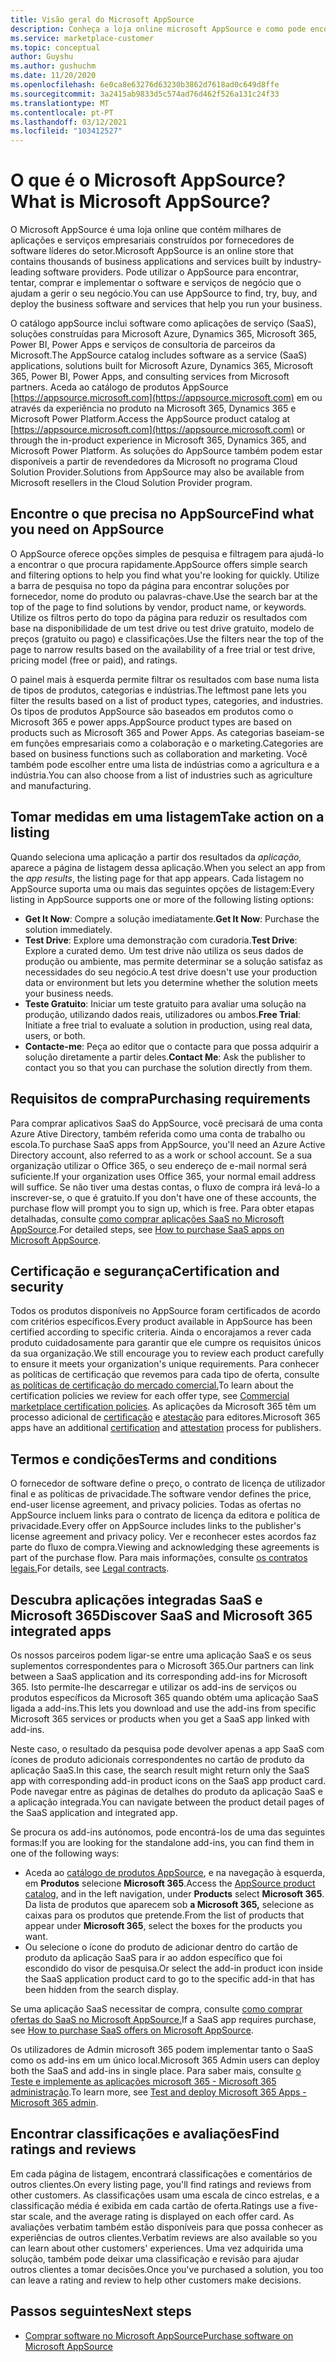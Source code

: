 ```yaml
---
title: Visão geral do Microsoft AppSource
description: Conheça a loja online microsoft AppSource e como pode encontrar e extenso catálogo de software e soluções.
ms.service: marketplace-customer
ms.topic: conceptual
author: Guyshu
ms.author: gushuchm
ms.date: 11/20/2020
ms.openlocfilehash: 6e0ca8e63276d63230b3862d7618ad0c649d8ffe
ms.sourcegitcommit: 3a2415ab9833d5c574ad76d462f526a131c24f33
ms.translationtype: MT
ms.contentlocale: pt-PT
ms.lasthandoff: 03/12/2021
ms.locfileid: "103412527"
---
```

# <a name="what-is-microsoft-appsource"></a><span data-ttu-id="395bc-103">O que é o Microsoft AppSource?</span><span class="sxs-lookup"><span data-stu-id="395bc-103">What is Microsoft AppSource?</span></span>

<span data-ttu-id="395bc-104">O Microsoft AppSource é uma loja online que contém milhares de aplicações e serviços empresariais construídos por fornecedores de software líderes do setor.</span><span class="sxs-lookup"><span data-stu-id="395bc-104">Microsoft AppSource is an online store that contains thousands of business applications and services built by industry-leading software providers.</span></span> <span data-ttu-id="395bc-105">Pode utilizar o AppSource para encontrar, tentar, comprar e implementar o software e serviços de negócio que o ajudam a gerir o seu negócio.</span><span class="sxs-lookup"><span data-stu-id="395bc-105">You can use AppSource to find, try, buy, and deploy the business software and services that help you run your business.</span></span>

<span data-ttu-id="395bc-106">O catálogo appSource inclui software como aplicações de serviço (SaaS), soluções construídas para Microsoft Azure, Dynamics 365, Microsoft 365, Power BI, Power Apps e serviços de consultoria de parceiros da Microsoft.</span><span class="sxs-lookup"><span data-stu-id="395bc-106">The AppSource catalog includes software as a service (SaaS) applications, solutions built for Microsoft Azure, Dynamics 365, Microsoft 365, Power BI, Power Apps, and consulting services from Microsoft partners.</span></span> <span data-ttu-id="395bc-107">Aceda ao catálogo de produtos AppSource [https://appsource.microsoft.com](https://appsource.microsoft.com) em ou através da experiência no produto na Microsoft 365, Dynamics 365 e Microsoft Power Platform.</span><span class="sxs-lookup"><span data-stu-id="395bc-107">Access the AppSource product catalog at [https://appsource.microsoft.com](https://appsource.microsoft.com) or through the in-product experience in Microsoft 365, Dynamics 365, and Microsoft Power Platform.</span></span> <span data-ttu-id="395bc-108">As soluções do AppSource também podem estar disponíveis a partir de revendedores da Microsoft no programa Cloud Solution Provider.</span><span class="sxs-lookup"><span data-stu-id="395bc-108">Solutions from AppSource may also be available from Microsoft resellers in the Cloud Solution Provider program.</span></span>

## <a name="find-what-you-need-on-appsource"></a><span data-ttu-id="395bc-109">Encontre o que precisa no AppSource</span><span class="sxs-lookup"><span data-stu-id="395bc-109">Find what you need on AppSource</span></span>

<span data-ttu-id="395bc-110">O AppSource oferece opções simples de pesquisa e filtragem para ajudá-lo a encontrar o que procura rapidamente.</span><span class="sxs-lookup"><span data-stu-id="395bc-110">AppSource offers simple search and filtering options to help you find what you're looking for quickly.</span></span> <span data-ttu-id="395bc-111">Utilize a barra de pesquisa no topo da página para encontrar soluções por fornecedor, nome do produto ou palavras-chave.</span><span class="sxs-lookup"><span data-stu-id="395bc-111">Use the search bar at the top of the page to find solutions by vendor, product name, or keywords.</span></span> <span data-ttu-id="395bc-112">Utilize os filtros perto do topo da página para reduzir os resultados com base na disponibilidade de um test drive ou test drive gratuito, modelo de preços (gratuito ou pago) e classificações.</span><span class="sxs-lookup"><span data-stu-id="395bc-112">Use the filters near the top of the page to narrow results based on the availability of a free trial or test drive, pricing model (free or paid), and ratings.</span></span>

<span data-ttu-id="395bc-113">O painel mais à esquerda permite filtrar os resultados com base numa lista de tipos de produtos, categorias e indústrias.</span><span class="sxs-lookup"><span data-stu-id="395bc-113">The leftmost pane lets you filter the results based on a list of product types, categories, and industries.</span></span> <span data-ttu-id="395bc-114">Os tipos de produtos AppSource são baseados em produtos como o Microsoft 365 e power apps.</span><span class="sxs-lookup"><span data-stu-id="395bc-114">AppSource product types are based on products such as Microsoft 365 and Power Apps.</span></span> <span data-ttu-id="395bc-115">As categorias baseiam-se em funções empresariais como a colaboração e o marketing.</span><span class="sxs-lookup"><span data-stu-id="395bc-115">Categories are based on business functions such as collaboration and marketing.</span></span> <span data-ttu-id="395bc-116">Você também pode escolher entre uma lista de indústrias como a agricultura e a indústria.</span><span class="sxs-lookup"><span data-stu-id="395bc-116">You can also choose from a list of industries such as agriculture and manufacturing.</span></span>

## <a name="take-action-on-a-listing"></a><span data-ttu-id="395bc-117">Tomar medidas em uma listagem</span><span class="sxs-lookup"><span data-stu-id="395bc-117">Take action on a listing</span></span>

<span data-ttu-id="395bc-118">Quando seleciona uma aplicação a partir dos resultados da _aplicação,_ aparece a página de listagem dessa aplicação.</span><span class="sxs-lookup"><span data-stu-id="395bc-118">When you select an app from the _app results_, the listing page for that app appears.</span></span> <span data-ttu-id="395bc-119">Cada listagem no AppSource suporta uma ou mais das seguintes opções de listagem:</span><span class="sxs-lookup"><span data-stu-id="395bc-119">Every listing in AppSource supports one or more of the following listing options:</span></span>

- <span data-ttu-id="395bc-120">**Get It Now**: Compre a solução imediatamente.</span><span class="sxs-lookup"><span data-stu-id="395bc-120">**Get It Now**: Purchase the solution immediately.</span></span>
- <span data-ttu-id="395bc-121">**Test Drive**: Explore uma demonstração com curadoria.</span><span class="sxs-lookup"><span data-stu-id="395bc-121">**Test Drive**: Explore a curated demo.</span></span> <span data-ttu-id="395bc-122">Um test drive não utiliza os seus dados de produção ou ambiente, mas permite determinar se a solução satisfaz as necessidades do seu negócio.</span><span class="sxs-lookup"><span data-stu-id="395bc-122">A test drive doesn't use your production data or environment but lets you determine whether the solution meets your business needs.</span></span>
- <span data-ttu-id="395bc-123">**Teste Gratuito**: Iniciar um teste gratuito para avaliar uma solução na produção, utilizando dados reais, utilizadores ou ambos.</span><span class="sxs-lookup"><span data-stu-id="395bc-123">**Free Trial**: Initiate a free trial to evaluate a solution in production, using real data, users, or both.</span></span>
- <span data-ttu-id="395bc-124">**Contacte-me**: Peça ao editor que o contacte para que possa adquirir a solução diretamente a partir deles.</span><span class="sxs-lookup"><span data-stu-id="395bc-124">**Contact Me**: Ask the publisher to contact you so that you can purchase the solution directly from them.</span></span>

## <a name="purchasing-requirements"></a><span data-ttu-id="395bc-125">Requisitos de compra</span><span class="sxs-lookup"><span data-stu-id="395bc-125">Purchasing requirements</span></span>

<span data-ttu-id="395bc-126">Para comprar aplicativos SaaS do AppSource, você precisará de uma conta Azure Ative Directory, também referida como uma conta de trabalho ou escola.</span><span class="sxs-lookup"><span data-stu-id="395bc-126">To purchase SaaS apps from AppSource, you'll need an Azure Active Directory account, also referred to as a work or school account.</span></span> <span data-ttu-id="395bc-127">Se a sua organização utilizar o Office 365, o seu endereço de e-mail normal será suficiente.</span><span class="sxs-lookup"><span data-stu-id="395bc-127">If your organization uses Office 365, your normal email address will suffice.</span></span> <span data-ttu-id="395bc-128">Se não tiver uma destas contas, o fluxo de compra irá levá-lo a inscrever-se, o que é gratuito.</span><span class="sxs-lookup"><span data-stu-id="395bc-128">If you don't have one of these accounts, the purchase flow will prompt you to sign up, which is free.</span></span> <span data-ttu-id="395bc-129">Para obter etapas detalhadas, consulte [como comprar aplicações SaaS no Microsoft AppSource](purchase-software-appsource.md).</span><span class="sxs-lookup"><span data-stu-id="395bc-129">For detailed steps, see [How to purchase SaaS apps on Microsoft AppSource](purchase-software-appsource.md).</span></span>

## <a name="certification-and-security"></a><span data-ttu-id="395bc-130">Certificação e segurança</span><span class="sxs-lookup"><span data-stu-id="395bc-130">Certification and security</span></span>

<span data-ttu-id="395bc-131">Todos os produtos disponíveis no AppSource foram certificados de acordo com critérios específicos.</span><span class="sxs-lookup"><span data-stu-id="395bc-131">Every product available in AppSource has been certified according to specific criteria.</span></span> <span data-ttu-id="395bc-132">Ainda o encorajamos a rever cada produto cuidadosamente para garantir que ele cumpre os requisitos únicos da sua organização.</span><span class="sxs-lookup"><span data-stu-id="395bc-132">We still encourage you to review each product carefully to ensure it meets your organization's unique requirements.</span></span> <span data-ttu-id="395bc-133">Para conhecer as políticas de certificação que revemos para cada tipo de oferta, consulte [as políticas de certificação do mercado comercial.](/legal/marketplace/certification-policies)</span><span class="sxs-lookup"><span data-stu-id="395bc-133">To learn about the certification policies we review for each offer type, see [Commercial marketplace certification policies](/legal/marketplace/certification-policies).</span></span> <span data-ttu-id="395bc-134">As aplicações da Microsoft 365 têm um processo adicional de [certificação](/microsoft-365-app-certification/docs/enterprise-app-certification-guide) e [atestação](/microsoft-365-app-certification/docs/enterprise-app-attestation-guide) para editores.</span><span class="sxs-lookup"><span data-stu-id="395bc-134">Microsoft 365 apps have an additional [certification](/microsoft-365-app-certification/docs/enterprise-app-certification-guide) and [attestation](/microsoft-365-app-certification/docs/enterprise-app-attestation-guide) process for publishers.</span></span>

## <a name="terms-and-conditions"></a><span data-ttu-id="395bc-135">Termos e condições</span><span class="sxs-lookup"><span data-stu-id="395bc-135">Terms and conditions</span></span>

<span data-ttu-id="395bc-136">O fornecedor de software define o preço, o contrato de licença de utilizador final e as políticas de privacidade.</span><span class="sxs-lookup"><span data-stu-id="395bc-136">The software vendor defines the price, end-user license agreement, and privacy policies.</span></span> <span data-ttu-id="395bc-137">Todas as ofertas no AppSource incluem links para o contrato de licença da editora e política de privacidade.</span><span class="sxs-lookup"><span data-stu-id="395bc-137">Every offer on AppSource includes links to the publisher's license agreement and privacy policy.</span></span> <span data-ttu-id="395bc-138">Ver e reconhecer estes acordos faz parte do fluxo de compra.</span><span class="sxs-lookup"><span data-stu-id="395bc-138">Viewing and acknowledging these agreements is part of the purchase flow.</span></span> <span data-ttu-id="395bc-139">Para mais informações, consulte [os contratos legais.](legal-contracts.md)</span><span class="sxs-lookup"><span data-stu-id="395bc-139">For details, see [Legal contracts](legal-contracts.md).</span></span>

## <a name="discover-saas-and-microsoft-365-integrated-apps"></a><span data-ttu-id="395bc-140">Descubra aplicações integradas SaaS e Microsoft 365</span><span class="sxs-lookup"><span data-stu-id="395bc-140">Discover SaaS and Microsoft 365 integrated apps</span></span>

<span data-ttu-id="395bc-141">Os nossos parceiros podem ligar-se entre uma aplicação SaaS e os seus suplementos correspondentes para o Microsoft 365.</span><span class="sxs-lookup"><span data-stu-id="395bc-141">Our partners can link between a SaaS application and its corresponding add-ins for Microsoft 365.</span></span> <span data-ttu-id="395bc-142">Isto permite-lhe descarregar e utilizar os add-ins de serviços ou produtos específicos da Microsoft 365 quando obtém uma aplicação SaaS ligada a add-ins.</span><span class="sxs-lookup"><span data-stu-id="395bc-142">This lets you download and use the add-ins from specific Microsoft 365 services or products when you get a SaaS app linked with add-ins.</span></span>

<span data-ttu-id="395bc-143">Neste caso, o resultado da pesquisa pode devolver apenas a app SaaS com ícones de produto adicionais correspondentes no cartão de produto da aplicação SaaS.</span><span class="sxs-lookup"><span data-stu-id="395bc-143">In this case, the search result might return only the SaaS app with corresponding add-in product icons on the SaaS app product card.</span></span> <span data-ttu-id="395bc-144">Pode navegar entre as páginas de detalhes do produto da aplicação SaaS e a aplicação integrada.</span><span class="sxs-lookup"><span data-stu-id="395bc-144">You can navigate between the product detail pages of the SaaS application and integrated app.</span></span>

<span data-ttu-id="395bc-145">Se procura os add-ins autónomos, pode encontrá-los de uma das seguintes formas:</span><span class="sxs-lookup"><span data-stu-id="395bc-145">If you are looking for the standalone add-ins, you can find them in one of the following ways:</span></span>

- <span data-ttu-id="395bc-146">Aceda ao [catálogo de produtos AppSource](https://appsource.microsoft.com/marketplace/apps/), e na navegação à esquerda, em **Produtos** selecione **Microsoft 365**.</span><span class="sxs-lookup"><span data-stu-id="395bc-146">Access the [AppSource product catalog](https://appsource.microsoft.com/marketplace/apps/), and in the left navigation, under **Products** select **Microsoft 365**.</span></span> <span data-ttu-id="395bc-147">Da lista de produtos que aparecem sob **a Microsoft 365,** selecione as caixas para os produtos que pretende.</span><span class="sxs-lookup"><span data-stu-id="395bc-147">From the list of products that appear under **Microsoft 365**, select the boxes for the products you want.</span></span>
- <span data-ttu-id="395bc-148">Ou selecione o ícone do produto de adicionar dentro do cartão de produto da aplicação SaaS para ir ao addon específico que foi escondido do visor de pesquisa.</span><span class="sxs-lookup"><span data-stu-id="395bc-148">Or select the add-in product icon inside the SaaS application product card to go to the specific add-in that has been hidden from the search display.</span></span>

<span data-ttu-id="395bc-149">Se uma aplicação SaaS necessitar de compra, consulte [como comprar ofertas do SaaS no Microsoft AppSource.](purchase-software-appsource.md)</span><span class="sxs-lookup"><span data-stu-id="395bc-149">If a SaaS app requires purchase, see [How to purchase SaaS offers on Microsoft AppSource](purchase-software-appsource.md).</span></span>

<span data-ttu-id="395bc-150">Os utilizadores de Admin microsoft 365 podem implementar tanto o SaaS como os add-ins em um único local.</span><span class="sxs-lookup"><span data-stu-id="395bc-150">Microsoft 365 Admin users can deploy both the SaaS and add-ins in single place.</span></span> <span data-ttu-id="395bc-151">Para saber mais, consulte [o Teste e implemente as aplicações microsoft 365 - Microsoft 365 administração](/microsoft-365/admin/manage/test-and-deploy-microsoft-365-apps).</span><span class="sxs-lookup"><span data-stu-id="395bc-151">To learn more, see [Test and deploy Microsoft 365 Apps - Microsoft 365 admin](/microsoft-365/admin/manage/test-and-deploy-microsoft-365-apps).</span></span>

## <a name="find-ratings-and-reviews"></a><span data-ttu-id="395bc-152">Encontrar classificações e avaliações</span><span class="sxs-lookup"><span data-stu-id="395bc-152">Find ratings and reviews</span></span>

<span data-ttu-id="395bc-153">Em cada página de listagem, encontrará classificações e comentários de outros clientes.</span><span class="sxs-lookup"><span data-stu-id="395bc-153">On every listing page, you'll find ratings and reviews from other customers.</span></span> <span data-ttu-id="395bc-154">As classificações usam uma escala de cinco estrelas, e a classificação média é exibida em cada cartão de oferta.</span><span class="sxs-lookup"><span data-stu-id="395bc-154">Ratings use a five-star scale, and the average rating is displayed on each offer card.</span></span> <span data-ttu-id="395bc-155">As avaliações verbatim também estão disponíveis para que possa conhecer as experiências de outros clientes.</span><span class="sxs-lookup"><span data-stu-id="395bc-155">Verbatim reviews are also available so you can learn about other customers' experiences.</span></span> <span data-ttu-id="395bc-156">Uma vez adquirida uma solução, também pode deixar uma classificação e revisão para ajudar outros clientes a tomar decisões.</span><span class="sxs-lookup"><span data-stu-id="395bc-156">Once you've purchased a solution, you too can leave a rating and review to help other customers make decisions.</span></span>

## <a name="next-steps"></a><span data-ttu-id="395bc-157">Passos seguintes</span><span class="sxs-lookup"><span data-stu-id="395bc-157">Next steps</span></span>

- [<span data-ttu-id="395bc-158">Comprar software no Microsoft AppSource</span><span class="sxs-lookup"><span data-stu-id="395bc-158">Purchase software on Microsoft AppSource</span></span>](purchase-software-appsource.md)
